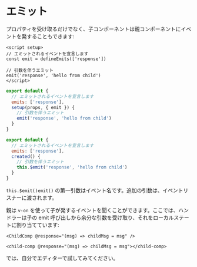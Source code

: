 # エミット

プロパティを受け取るだけでなく、子コンポーネントは親コンポーネントにイベントを発することもできます:

<div class="composition-api">
<div class="sfc">

```vue
<script setup>
// エミットされるイベントを宣言します
const emit = defineEmits(['response'])

// 引数を伴うエミット
emit('response', 'hello from child')
</script>
```

</div>

<div class="html">

```js
export default {
  // エミットされるイベントを宣言します
  emits: ['response'],
  setup(props, { emit }) {
    // 引数を伴うエミット
    emit('response', 'hello from child')
  }
}
```

</div>

</div>

<div class="options-api">

```js
export default {
  // エミットされるイベントを宣言します
  emits: ['response'],
  created() {
    // 引数を伴うエミット
    this.$emit('response', 'hello from child')
  }
}
```

</div>

<span class="options-api">`this.$emit()`</span><span class="composition-api">`emit()`</span> の第一引数はイベント名です。追加の引数は、イベントリスナーに渡されます。

親は `v-on` を使って子が発するイベントを聞くことができます。ここでは、ハンドラーは子の emit 呼び出しから余分な引数を受け取り、それをローカルステートに割り当てています:

<div class="sfc">

```vue-html
<ChildComp @response="(msg) => childMsg = msg" />
```

</div>
<div class="html">

```vue-html
<child-comp @response="(msg) => childMsg = msg"></child-comp>
```

</div>

では、自分でエディターで試してみてください。
